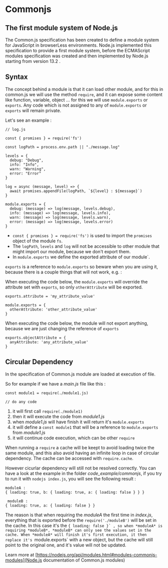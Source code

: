 # Commonjs

## The first module system of Node.js

The Common.js specification has been created to define a module system for JavaScript in browserLess environments. Node.js implemented this specification to provide a first module system, before the ECMAScript modules specification was created and then implemented by Node.js starting from version 13.2 .

## Syntax

The concept behind a module is that it can load other module, and for this in common.js we will use the method `require`, and it can expose some content like function, variable, object ... for this we will use `module.exports` or `exports`. Any code which is not assigned to any of `module.exports` or `exports` will remain private.

Let's see an example :

```
// log.js

const { promises } = require('fs')

const logPath = process.env.path || "./message.log"

levels = {
  debug: "Debug",
  info: "Info",
  warn: "Warning",
  error: "Error"
}

log = async (message, level) => {
  await promises.appendFile(logPath, `${level} : ${message}`)
}

module.exports = {
  debug: (message) => log(message, levels.debug),
  info: (message) => log(message, levels.info),
  warn: (message) => log(message, levels.warn),
  error: (message) => log(message, levels.error)
}
```

 - `const { promises } = require('fs')` is used to import the `promises` object of the module `fs`.
 - The `logPath`, `levels` and `log` will not be accessible to other module that might import our module, because we don't export them.
 - In `module.exports` we define the exported attribute of our module`.

`exports` is a reference to `module.exports` so beware when you are using it, because there is a couple things that will not work, e.g. :

When executing the code below, the `module.exports` will override the attribute set with `exports`, so only `otherAttribute` will be exported.
```
exports.attribute = 'my_attribute_value'

module.exports = {
  otherAttribute: 'other_attribute_value'
}
```

When executing the code below, the module will not export anything, because we are just changing the reference of `exports`
```
exports.objectAttribute = {
  anyAttribute: 'any_attribute_value'
}
```

## Circular Dependency

In the specification of Common.js module are loaded at execution of file. 

So for example if we have a *main.js* file like this : 
```
const module1 = require(./module1.js)

// do any code

```

1. it will first call `require(./module1)`
2. then it will execute the code from *module1.js*
3. when *module1.js* will have finish it will return it's `module.exports`
4. it will define a `const module1` that will be a reference to `module.exports` from *module1.js*
10. it will continue code execution, which can be other `require`

When running a `require` a cache will be keept to avoid loading twice the same module, and this also avoid having an infinite loop in case of circular dependency. The cache can be accessed with `require.cache`.

However cicurlar dependency will still not be resolved correctly. You can have a look at the example in the folder *code_example/commonjs*, if you try to run it with `nodejs index.js`, you will see the following result : 

```
moduleA :
{ loading: true, b: { loading: true, a: { loading: false } } }

 moduleB :
{ loading: true, a: { loading: false } }
```

The reason is that when requiring the *moduleA* the first time in *index.js*, everything that is exported before the `require('./moduleB')` will be set in the cache. In this case it's the `{ loading: false }̀  , so when *moduleA* is requiring *moduleB*, *moduleB* can only see the values set in the cache. When *moduleA* will finish it's first execution, it then replace it's `module.exports` with a new object, but the cache will still point to the original one, and it's value will not be updated.

Learn more at [https://nodejs.org/api/modules.html#modules-commonjs-modules](Node.js documentation of Common.js modules)